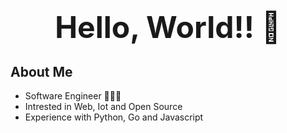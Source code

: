 <h1><p align="center"><font size=60><b>Hello, World!! 👋</b></font></p></h1>

## About Me
- Software Engineer 👨🏽‍💻
- Intrested in Web, Iot and Open Source
- Experience with Python, Go and Javascript

<!--
**v3nkat3shk/v3nkat3shk** is a ✨ _special_ ✨ repository because its `README.md` (this file) appears on your GitHub profile.

Here are some ideas to get you started:

- 🔭 I’m currently working on ...
- 🌱 I’m currently learning ...
- 👯 I’m looking to collaborate on ...
- 🤔 I’m looking for help with ...
- 💬 Ask me about ...
- 📫 How to reach me: ...
- 😄 Pronouns: ...
- ⚡ Fun fact: ...
-->
